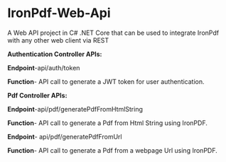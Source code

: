 # IronPdf-Web-Api
A Web API project in C# .NET Core that can be used to integrate IronPdf with any other web client via REST

**Authentication Controller APIs:**

**Endpoint**-api/auth/token

**Function**- API call to generate a JWT token for user authentication.

**Pdf Controller APIs:**

**Endpoint**-api/pdf/generatePdfFromHtmlString

**Function**- API call to generate a Pdf from Html String using IronPDF.

**Endpoint**- api/pdf/generatePdfFromUrl

**Function**- API call to generate a Pdf from a webpage Url using IronPDF.
